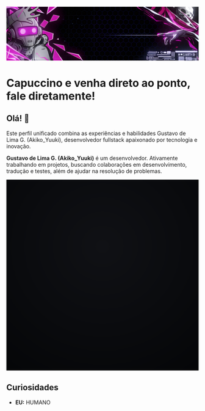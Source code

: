 [![Header](https://github.com/Gustavo-de-Lima-G-000-Akiko-Yuuuki/Gustavo-de-Lima-G-000-Akiko-Yuuuki/blob/main/IMAGE.png?raw=true
)](www.linkedin.com/in/gustavo-lima-garcia-312b81272)

# Capuccino e venha direto ao ponto, fale diretamente!

## Olá! 👋
Este perfil unificado combina as experiências e habilidades Gustavo de Lima G. (Akiko_Yuuki), desenvolvedor fullstack apaixonado por tecnologia e inovação.

**Gustavo de Lima G. (Akiko_Yuuki)** é um desenvolvedor. Ativamente trabalhando em projetos, buscando colaborações em desenvolvimento, tradução e testes, além de ajudar na resolução de problemas.

<div align="center">
    <img height="500em" src="https://raw.githubusercontent.com/Gustavo-de-Lima-G-000-Akiko-Yuuuki/CardArtPixel.github.io/7ed91812996d9a7afa29a681ae16fdcce4af9601/card.svg" />
</div>

## Curiosidades

- **EU:** HUMANO



